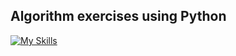 ## Algorithm exercises using Python

[![My Skills](https://skillicons.dev/icons?i=py)](https://skillicons.dev)
